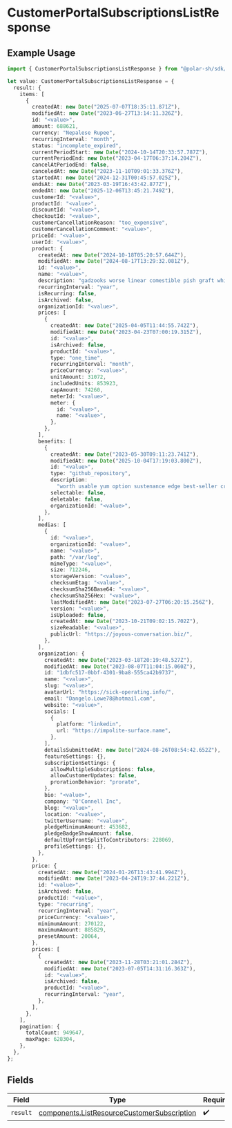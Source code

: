 # CustomerPortalSubscriptionsListResponse

## Example Usage

```typescript
import { CustomerPortalSubscriptionsListResponse } from "@polar-sh/sdk/models/operations/customerportalsubscriptionslist.js";

let value: CustomerPortalSubscriptionsListResponse = {
  result: {
    items: [
      {
        createdAt: new Date("2025-07-07T18:35:11.871Z"),
        modifiedAt: new Date("2023-06-27T13:14:11.326Z"),
        id: "<value>",
        amount: 688621,
        currency: "Nepalese Rupee",
        recurringInterval: "month",
        status: "incomplete_expired",
        currentPeriodStart: new Date("2024-10-14T20:33:57.787Z"),
        currentPeriodEnd: new Date("2023-04-17T06:37:14.204Z"),
        cancelAtPeriodEnd: false,
        canceledAt: new Date("2023-11-10T09:01:33.376Z"),
        startedAt: new Date("2024-12-31T00:45:57.025Z"),
        endsAt: new Date("2023-03-19T16:43:42.877Z"),
        endedAt: new Date("2025-12-06T13:45:21.749Z"),
        customerId: "<value>",
        productId: "<value>",
        discountId: "<value>",
        checkoutId: "<value>",
        customerCancellationReason: "too_expensive",
        customerCancellationComment: "<value>",
        priceId: "<value>",
        userId: "<value>",
        product: {
          createdAt: new Date("2024-10-18T05:20:57.644Z"),
          modifiedAt: new Date("2024-08-17T13:29:32.081Z"),
          id: "<value>",
          name: "<value>",
          description: "gadzooks worse linear comestible pish graft which from",
          recurringInterval: "year",
          isRecurring: false,
          isArchived: false,
          organizationId: "<value>",
          prices: [
            {
              createdAt: new Date("2025-04-05T11:44:55.742Z"),
              modifiedAt: new Date("2023-04-23T07:00:19.315Z"),
              id: "<value>",
              isArchived: false,
              productId: "<value>",
              type: "one_time",
              recurringInterval: "month",
              priceCurrency: "<value>",
              unitAmount: 31072,
              includedUnits: 853923,
              capAmount: 74260,
              meterId: "<value>",
              meter: {
                id: "<value>",
                name: "<value>",
              },
            },
          ],
          benefits: [
            {
              createdAt: new Date("2023-05-30T09:11:23.741Z"),
              modifiedAt: new Date("2025-10-04T17:19:03.800Z"),
              id: "<value>",
              type: "github_repository",
              description:
                "worth usable yum option sustenance edge best-seller cruelly than",
              selectable: false,
              deletable: false,
              organizationId: "<value>",
            },
          ],
          medias: [
            {
              id: "<value>",
              organizationId: "<value>",
              name: "<value>",
              path: "/var/log",
              mimeType: "<value>",
              size: 712246,
              storageVersion: "<value>",
              checksumEtag: "<value>",
              checksumSha256Base64: "<value>",
              checksumSha256Hex: "<value>",
              lastModifiedAt: new Date("2023-07-27T06:20:15.256Z"),
              version: "<value>",
              isUploaded: false,
              createdAt: new Date("2023-10-21T09:02:15.702Z"),
              sizeReadable: "<value>",
              publicUrl: "https://joyous-conversation.biz/",
            },
          ],
          organization: {
            createdAt: new Date("2023-03-18T20:19:48.527Z"),
            modifiedAt: new Date("2023-08-07T11:04:15.060Z"),
            id: "1dbfc517-0bbf-4301-9ba8-555ca42b9737",
            name: "<value>",
            slug: "<value>",
            avatarUrl: "https://sick-operating.info/",
            email: "Dangelo.Lowe78@hotmail.com",
            website: "<value>",
            socials: [
              {
                platform: "linkedin",
                url: "https://impolite-surface.name",
              },
            ],
            detailsSubmittedAt: new Date("2024-08-26T08:54:42.652Z"),
            featureSettings: {},
            subscriptionSettings: {
              allowMultipleSubscriptions: false,
              allowCustomerUpdates: false,
              prorationBehavior: "prorate",
            },
            bio: "<value>",
            company: "O'Connell Inc",
            blog: "<value>",
            location: "<value>",
            twitterUsername: "<value>",
            pledgeMinimumAmount: 453682,
            pledgeBadgeShowAmount: false,
            defaultUpfrontSplitToContributors: 228069,
            profileSettings: {},
          },
        },
        price: {
          createdAt: new Date("2024-01-26T13:43:41.994Z"),
          modifiedAt: new Date("2023-04-24T19:37:44.221Z"),
          id: "<value>",
          isArchived: false,
          productId: "<value>",
          type: "recurring",
          recurringInterval: "year",
          priceCurrency: "<value>",
          minimumAmount: 270122,
          maximumAmount: 885829,
          presetAmount: 20064,
        },
        prices: [
          {
            createdAt: new Date("2023-11-28T03:21:01.284Z"),
            modifiedAt: new Date("2023-07-05T14:31:16.363Z"),
            id: "<value>",
            isArchived: false,
            productId: "<value>",
            recurringInterval: "year",
          },
        ],
      },
    ],
    pagination: {
      totalCount: 949647,
      maxPage: 628304,
    },
  },
};
```

## Fields

| Field                                                                                                      | Type                                                                                                       | Required                                                                                                   | Description                                                                                                |
| ---------------------------------------------------------------------------------------------------------- | ---------------------------------------------------------------------------------------------------------- | ---------------------------------------------------------------------------------------------------------- | ---------------------------------------------------------------------------------------------------------- |
| `result`                                                                                                   | [components.ListResourceCustomerSubscription](../../models/components/listresourcecustomersubscription.md) | :heavy_check_mark:                                                                                         | N/A                                                                                                        |